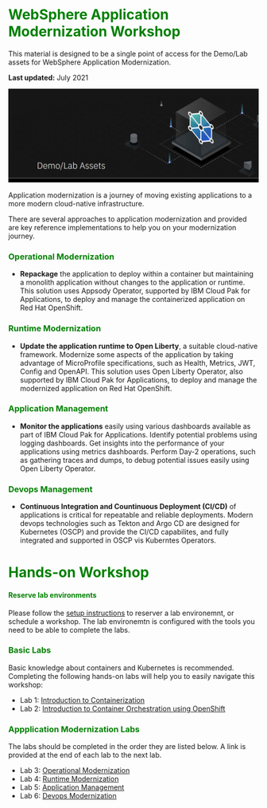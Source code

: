 # <h1 style="color:green">WebSphere Application Modernization Workshop </h1>

This material is designed to be a single point of access for the Demo/Lab assets for WebSphere Application Modernization. 

**Last updated:** July 2021

![banner](./images/demo-assets.png)


Application modernization is a journey of moving existing applications to a more modern cloud-native infrastructure.

There are several approaches to application modernization and provided are key reference implementations to help you on your modernization journey.

### <h3 style="color:green">Operational Modernization</h3>

- **Repackage** the application to deploy within a container but maintaining a monolith application without changes to the application or runtime. This solution uses Appsody Operator, supported by IBM Cloud Pak for Applications, to deploy and manage the containerized application on Red Hat OpenShift.

### <h3 style="color:green">Runtime Modernization</h3>


- **Update the application runtime to Open Liberty**, a suitable cloud-native framework. Modernize some aspects of the application by taking advantage of MicroProfile specifications, such as Health, Metrics, JWT, Config and OpenAPI. This solution uses Open Liberty Operator, also supported by IBM Cloud Pak for Applications, to deploy and manage the modernized application on Red Hat OpenShift.


### <h3 style="color:green">Application Management</h3>
- **Monitor the applications** easily using various dashboards available as part of IBM Cloud Pak for Applications. Identify potential problems using logging dashboards. Get insights into the performance of your applications using metrics dashboards. Perform Day-2 operations, such as gathering traces and dumps, to debug potential issues easily using Open Liberty Operator. 


### <h3 style="color:green">Devops Management</h3>
- **Continuous Integration and Countinuous Deployment (CI/CD)** of applications is critical for repeatable and reliable deployments. Modern devops technologies such as Tekton and Argo CD are designed for Kubernetes (OSCP) and provide the CI/CD capabilites, and fully integrated and supported in OSCP vis Kuberntes Operators.  


# <h1 style="color:green">Hands-on Workshop</h1>


#### <h4 style="color:green">Reserve lab environments</h4>


Please follow the [setup instructions](common/setup.md) to reserver a lab environemnt, or schedule a workshop. The lab environemtn is configured with the tools you need to be able to complete the labs.


### <h3 style="color:green">Basic Labs</h3>

Basic knowledge about containers and Kubernetes is recommended. Completing the following hands-on labs will help you to easily navigate this workshop:

- Lab 1: [Introduction to Containerization](./basic-labs/HelloContainer/README.md)
- Lab 2: [Introduction to Container Orchestration using OpenShift](./basic-labs/IntroOpenshift/README.md)


### <h3 style="color:green">Appplication Modernization Labs</h3>

The labs should be completed in the order they are listed below. A link is provided at the end of each lab to the next lab.

- Lab 3: [Operational Modernization](./appmod-labs/OperationalModernization/README.md)
- Lab 4: [Runtime Modernization](./appmod-labs/RuntimeModernization/README.md)
- Lab 5: [Application Management](./appmod-labs/ApplicationManagement/README.md)
- Lab 6: [Devops Modernization](./appmod-labs/DevopsModernization/README.md)


